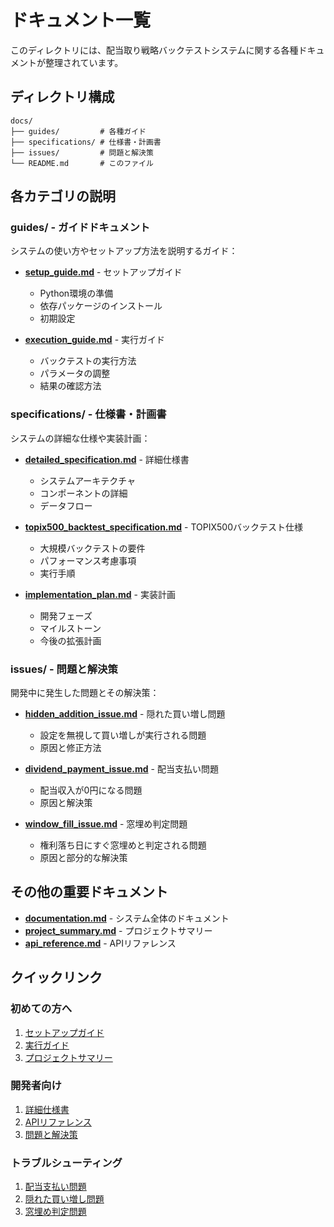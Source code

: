 # ドキュメント一覧

このディレクトリには、配当取り戦略バックテストシステムに関する各種ドキュメントが整理されています。

## ディレクトリ構成

```
docs/
├── guides/         # 各種ガイド
├── specifications/ # 仕様書・計画書
├── issues/         # 問題と解決策
└── README.md       # このファイル
```

## 各カテゴリの説明

### guides/ - ガイドドキュメント

システムの使い方やセットアップ方法を説明するガイド：

- **[setup_guide.md](guides/setup_guide.md)** - セットアップガイド
  - Python環境の準備
  - 依存パッケージのインストール
  - 初期設定

- **[execution_guide.md](guides/execution_guide.md)** - 実行ガイド
  - バックテストの実行方法
  - パラメータの調整
  - 結果の確認方法

### specifications/ - 仕様書・計画書

システムの詳細な仕様や実装計画：

- **[detailed_specification.md](specifications/detailed_specification.md)** - 詳細仕様書
  - システムアーキテクチャ
  - コンポーネントの詳細
  - データフロー

- **[topix500_backtest_specification.md](specifications/topix500_backtest_specification.md)** - TOPIX500バックテスト仕様
  - 大規模バックテストの要件
  - パフォーマンス考慮事項
  - 実行手順

- **[implementation_plan.md](specifications/implementation_plan.md)** - 実装計画
  - 開発フェーズ
  - マイルストーン
  - 今後の拡張計画

### issues/ - 問題と解決策

開発中に発生した問題とその解決策：

- **[hidden_addition_issue.md](issues/hidden_addition_issue.md)** - 隠れた買い増し問題
  - 設定を無視して買い増しが実行される問題
  - 原因と修正方法

- **[dividend_payment_issue.md](issues/dividend_payment_issue.md)** - 配当支払い問題
  - 配当収入が0円になる問題
  - 原因と解決策

- **[window_fill_issue.md](issues/window_fill_issue.md)** - 窓埋め判定問題
  - 権利落ち日にすぐ窓埋めと判定される問題
  - 原因と部分的な解決策

## その他の重要ドキュメント

- **[documentation.md](documentation.md)** - システム全体のドキュメント
- **[project_summary.md](project_summary.md)** - プロジェクトサマリー
- **[api_reference.md](api_reference.md)** - APIリファレンス

## クイックリンク

### 初めての方へ
1. [セットアップガイド](guides/setup_guide.md)
2. [実行ガイド](guides/execution_guide.md)
3. [プロジェクトサマリー](project_summary.md)

### 開発者向け
1. [詳細仕様書](specifications/detailed_specification.md)
2. [APIリファレンス](api_reference.md)
3. [問題と解決策](issues/)

### トラブルシューティング
1. [配当支払い問題](issues/dividend_payment_issue.md)
2. [隠れた買い増し問題](issues/hidden_addition_issue.md)
3. [窓埋め判定問題](issues/window_fill_issue.md)

